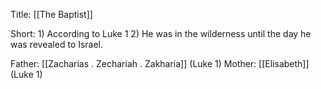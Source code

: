 Title: [[The Baptist]]

Short:
	1) According to Luke 1
	2) He was in the wilderness until the day he was revealed to Israel.

Father: [[Zacharias . Zechariah . Zakharia]] (Luke 1)
Mother: [[Elisabeth]] (Luke 1)
